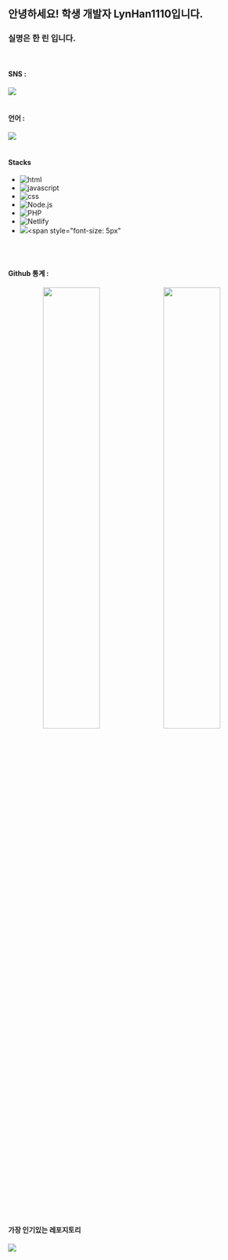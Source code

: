<h2>안녕하세요! 학생 개발자 LynHan1110입니다.</h2>
<h3>  실명은 한 린 입니다.</h3>

  <br />
   <h4>SNS :</h4> 
  <img src="https://discord.c99.nl/widget/theme-1/1000315891898138634.png" style="border-radius: 10%;" />
<br /><br />
<h4>언어 : </h4>
<img src="https://github-readme-stats.vercel.app/api/top-langs/?username=LynHan1110" />
<br />
<br />
<h4>Stacks</h4>

- ![html](https://img.shields.io/badge/HTML-E34F26?style=flat-square&logo=HTML5&logoColor=white)<br />
- ![javascript](https://img.shields.io/badge/JavaScript-F7DF1E?style=flat-square&logo=Javascript&logoColor=white)  <br />
- ![css](https://img.shields.io/badge/CSS-1572B6?style=flat-square&logo=CSS3&logoColor=white)<br />
- ![Node.js](https://img.shields.io/badge/Node.js-339933?style=flat-square&logo=Node.js&logoColor=white)<br />
- ![PHP](https://img.shields.io/badge/PHP-777BB4?style=flat-square&logo=PHP&logoColor=white)<br />
- ![Netlify](https://img.shields.io/badge/Netlify-00C7B7?style=flat-square&logo=Netlify&logoColor=white)
- <img src="https://img.shields.io/badge/-%ED%95%9C%EA%B5%AD%EB%A7%90-blue"/><span style="font-size: 5px"
<br />
<br />
<h4>Github 통계 : </h4>
<p align="center">
<img src="https://github-readme-stats.vercel.app/api?username=LynHan1110&theme=gotham&show_icons=true&count_private=true&hide_border=true"  width="48%"/>
<img src="https://github-readme-streak-stats.herokuapp.com?user=LynHan1110&theme=gotham&hide_border=true&date_format=M%20j%5B%2C%20Y%5D"  width="48%"/>
<br /><br />
  <h4>가장 인기있는 레포지토리</h4>
<img src="https://github-readme-stats.vercel.app/api/pin/?username=LynHan1110&repo=BibleProject" />
</p>
<br />
<br />


